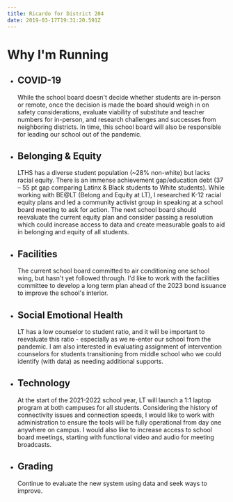```yaml
---
title: Ricardo for District 204
date: 2019-03-17T19:31:20.591Z
---
```


Why I'm Running
===============

- COVID-19 
  ---------------
  While the school board doesn't decide whether students are in-person or remote, once the decision is made the board should weigh in on safety considerations, evaluate viability of substitute and teacher numbers for in-person, and research challenges and successes from neighboring districts. In time, this school board will also be responsible for leading our school out of the pandemic.

- Belonging & Equity 
  --------------
  LTHS has a diverse student population (~28% non-white) but lacks racial equity. There is an immense achievement gap/education debt (37 – 55 pt gap comparing Latinx & Black students to White students). While working with BE@LT (Belong and Equity at LT), I researched K-12 racial equity plans and led a community activist group in speaking at a school board meeting to ask for action. The next school board should reevaluate the current equity plan and consider passing a resolution which could increase access to data and create measurable goals to aid in belonging and equity of all students. 

- Facilities 
  ---------------
  The current school board committed to air conditioning one school wing, but hasn't yet followed through. I'd like to work with the facilities committee to develop a long term plan ahead of the 2023 bond issuance to improve the school's interior.

- Social Emotional Health 
  ---------------
  LT has a low counselor to student ratio, and it will be important to reevaluate this ratio - especially as we re-enter our school from the pandemic. I am also interested in evaluating assignment of intervention counselors for students transitioning from middle school who we could identify (with data) as needing additional supports. 

- Technology 
  ---------------
  At the start of the 2021-2022 school year, LT will launch a 1:1 laptop program at both campuses for all students. Considering the history of connectivity issues and connection speeds, I would like to work with administration to ensure the tools will be fully operational from day one anywhere on campus. I would also like to increase access to school board meetings, starting with functional video and audio for meeting broadcasts.

- Grading 
  ---------------
  Continue to evaluate the new system using data and seek ways to improve.
